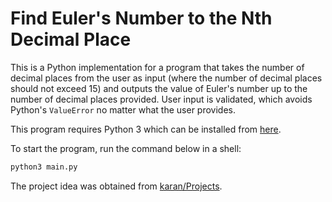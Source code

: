 # Find Euler's Number to the Nth Decimal Place
This is a Python implementation for a program that takes the number of decimal places from the user as input (where the number of decimal places should not exceed 15) and outputs the value of Euler's number up to the number of decimal places provided. User input is validated, which avoids Python's `ValueError` no matter what the user provides.

This program requires Python 3 which can be installed from [here](https://www.python.org/downloads/).

To start the program, run the command below in a shell:

```bash
python3 main.py
```
The project idea was obtained from [karan/Projects](https://github.com/karan/Projects).
